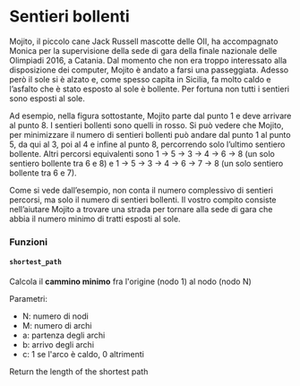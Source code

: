 # Sentieri bollenti

Mojito, il piccolo cane Jack Russell mascotte delle OII, ha accompagnato Monica per la supervisione della sede di gara della finale nazionale delle Olimpiadi 2016, a Catania. Dal momento che non era troppo interessato alla disposizione dei computer, Mojito è andato a farsi una passeggiata. Adesso però il sole si è alzato e, come spesso capita in Sicilia, fa molto caldo e l’asfalto che è stato esposto al sole è bollente. Per fortuna non tutti i sentieri sono esposti al sole.

Ad esempio, nella figura sottostante, Mojito parte dal punto 1 e deve arrivare al punto 8. I sentieri bollenti sono quelli in rosso. Si può vedere che Mojito, per minimizzare il numero di sentieri bollenti può andare dal punto 1 al punto 5, da qui al 3, poi al 4 e infine al punto 8, percorrendo solo l’ultimo sentiero bollente. Altri percorsi equivalenti sono 1 -> 5 -> 3 -> 4 -> 6 -> 8 (un solo sentiero bollente tra 6 e 8) e 1 -> 5 -> 3 -> 4 -> 6 -> 7 -> 8 (un solo sentiero bollente tra 6 e 7).

Come si vede dall’esempio, non conta il numero complessivo di sentieri percorsi, ma solo il numero di sentieri bollenti. Il vostro compito consiste nell’aiutare Mojito a trovare una strada per tornare alla sede di gara che abbia il numero minimo di tratti esposti al sole.

### Funzioni

#### `shortest_path`

<description for="shortest_path">

Calcola il **cammino minimo** fra l'origine (nodo 1) al nodo (nodo <param>N</param>)

Parametri:
- <param>N</param>: numero di nodi
- <param>M</param>: numero di archi 
- <param>a</param>: partenza degli archi
- <param>b</param>: arrivo degli archi
- <param>c</param>: 1 se l'arco è caldo, 0 altrimenti

Return <return>the length of the shortest path</return>

</description>
